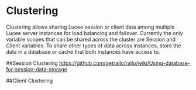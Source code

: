 # Clustering

Clustering allows sharing Lucee session or client data among multiple Lucee server instances for load balancing and failover. Currently the only variable scopes that can be shared across the cluster are Session and Client variables. To share other types of data across instances, store the data in a database or cache that both instances have access to.

##Session Clustering
https://github.com/getrailo/railo/wiki/Using-database-for-session-data-storage

##Client Clustering
